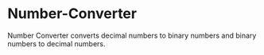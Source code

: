 # Number-Converter
Number Converter converts decimal numbers to binary numbers and binary numbers to decimal numbers.

